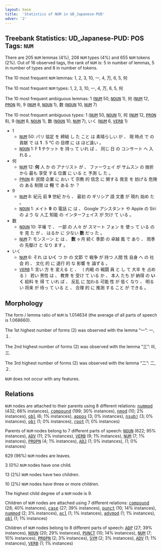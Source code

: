 ```yaml
---
layout: base
title:  'Statistics of NUM in UD_Japanese-PUD'
udver: '2'
---
```


## Treebank Statistics: UD_Japanese-PUD: POS Tags: `NUM`

There are 205 `NUM` lemmas (4%), 208 `NUM` types (4%) and 655 `NUM` tokens (2%).
Out of 16 observed tags, the rank of `NUM` is: 5 in number of lemmas, 5 in number of types and 8 in number of tokens.

The 10 most frequent `NUM` lemmas: 1, 2, 3, 10, 一, 4, 万, 6, 5, 何

The 10 most frequent `NUM` types:  1, 2, 3, 10, 一, 4, 万, 6, 5, 何

The 10 most frequent ambiguous lemmas: 1 (<tt><a href="ja_pud-pos-NUM.html">NUM</a></tt> 50, <tt><a href="ja_pud-pos-NOUN.html">NOUN</a></tt> 1), 何 (<tt><a href="ja_pud-pos-NUM.html">NUM</a></tt> 12, <tt><a href="ja_pud-pos-PRON.html">PRON</a></tt> 9), 9 (<tt><a href="ja_pud-pos-NUM.html">NUM</a></tt> 8, <tt><a href="ja_pud-pos-NOUN.html">NOUN</a></tt> 1), 数 (<tt><a href="ja_pud-pos-NOUN.html">NOUN</a></tt> 10, <tt><a href="ja_pud-pos-NUM.html">NUM</a></tt> 7)

The 10 most frequent ambiguous types:  1 (<tt><a href="ja_pud-pos-NUM.html">NUM</a></tt> 50, <tt><a href="ja_pud-pos-NOUN.html">NOUN</a></tt> 1), 何 (<tt><a href="ja_pud-pos-NUM.html">NUM</a></tt> 12, <tt><a href="ja_pud-pos-PRON.html">PRON</a></tt> 8), 9 (<tt><a href="ja_pud-pos-NUM.html">NUM</a></tt> 8, <tt><a href="ja_pud-pos-NOUN.html">NOUN</a></tt> 1), 数 (<tt><a href="ja_pud-pos-NOUN.html">NOUN</a></tt> 10, <tt><a href="ja_pud-pos-NUM.html">NUM</a></tt> 7), いく (<tt><a href="ja_pud-pos-NUM.html">NUM</a></tt> 6, <tt><a href="ja_pud-pos-VERB.html">VERB</a></tt> 1)


* 1
  * <tt><a href="ja_pud-pos-NUM.html">NUM</a></tt> 50: パリ 協定 を 締結 し た こと は 素晴らしい が 、 現 時点 で の 貢献 で は <b>1</b> . 5 ℃ の 目標 に は ほど遠い 。
  * <tt><a href="ja_pud-pos-NOUN.html">NOUN</a></tt> 1: F <b>1</b> チケット を 持っ て いれ ば 、 同じ 日 の コンサート へ 入れる 。
* 何
  * <tt><a href="ja_pud-pos-NUM.html">NUM</a></tt> 12: <b>何</b> 人 か の アナリスト が 、 ファーウェイ が サムスン の 挫折 から 最も 享受 する 位置 に いる と 予測 し た 。
  * <tt><a href="ja_pud-pos-PRON.html">PRON</a></tt> 8: 民間 企業 に おい て 宗教 的 信念 に 関する 発言 を 妨げる 危険 の ある 制限 は <b>何</b> で ある か ？
* 9
  * <tt><a href="ja_pud-pos-NUM.html">NUM</a></tt> 8: 紀元 前 <b>9</b> 世紀 から 、 最初 の ギリシア 語 文書 が 現れ 始め た 。
  * <tt><a href="ja_pud-pos-NOUN.html">NOUN</a></tt> 1: メイト <b>9</b> の 電話 に は 、 Google アシスタント や Apple の Siri の よう な 人工 知能 の インターフェイス が 欠け て いる 。
* 数
  * <tt><a href="ja_pud-pos-NOUN.html">NOUN</a></tt> 10: 平壌 で 、 一部 の 人々 が スマート フォン を 使っ て いる の を 見 た が 、 はるか に 少ない <b>数</b> だっ た 。
  * <tt><a href="ja_pud-pos-NUM.html">NUM</a></tt> 7: モンスーン と は 、 <b>数</b> ヶ月 続く 季節 の 卓越 風 で あり 、 雨季 の 先駆け と なり ます 。
* いく
  * <tt><a href="ja_pud-pos-NUM.html">NUM</a></tt> 6: それ は <b>いく</b> つ か の 文節 で 戦争 が 持つ 人間 性 自身 へ の 社会 的 、 文化 的 に 退行 的 な 影響 を 論ずる 。
  * <tt><a href="ja_pud-pos-VERB.html">VERB</a></tt> 1: 言い 方 を 変える と 、 （ 内戦 の 戦闘 員 と し て 大半 を 占める ） 若い 男性 は 、 教育 を 受け て いる か 、 本人 たち が 納得 の <b>いく</b> 給料 を 得 て いれ ば 、 反乱 に 加わる 可能 性 が 低く なり 、 明るい 将来 が 待っ て いる と 、 合理 的 に 推測 する こと が できる 。

## Morphology

The form / lemma ratio of `NUM` is 1.014634 (the average of all parts of speech is 1.068660).

The 1st highest number of forms (2) was observed with the lemma “一”: 一, １.

The 2nd highest number of forms (2) was observed with the lemma “三”: Ⅲ, 三.

The 3rd highest number of forms (2) was observed with the lemma “二”: 二, ２.

`NUM` does not occur with any features.


## Relations

`NUM` nodes are attached to their parents using 8 different relations: <tt><a href="ja_pud-dep-nummod.html">nummod</a></tt> (432; 66% instances), <tt><a href="ja_pud-dep-compound.html">compound</a></tt> (199; 30% instances), <tt><a href="ja_pud-dep-nmod.html">nmod</a></tt> (10; 2% instances), <tt><a href="ja_pud-dep-obl.html">obl</a></tt> (6; 1% instances), <tt><a href="ja_pud-dep-appos.html">appos</a></tt> (3; 0% instances), <tt><a href="ja_pud-dep-nsubj.html">nsubj</a></tt> (3; 0% instances), <tt><a href="ja_pud-dep-obj.html">obj</a></tt> (1; 0% instances), <tt><a href="ja_pud-dep-root.html">root</a></tt> (1; 0% instances)

Parents of `NUM` nodes belong to 7 different parts of speech: <tt><a href="ja_pud-pos-NOUN.html">NOUN</a></tt> (622; 95% instances), <tt><a href="ja_pud-pos-ADV.html">ADV</a></tt> (11; 2% instances), <tt><a href="ja_pud-pos-VERB.html">VERB</a></tt> (9; 1% instances), <tt><a href="ja_pud-pos-NUM.html">NUM</a></tt> (7; 1% instances), <tt><a href="ja_pud-pos-PROPN.html">PROPN</a></tt> (4; 1% instances), <tt><a href="ja_pud-pos-ADJ.html">ADJ</a></tt> (1; 0% instances),  (1; 0% instances)

629 (96%) `NUM` nodes are leaves.

3 (0%) `NUM` nodes have one child.

13 (2%) `NUM` nodes have two children.

10 (2%) `NUM` nodes have three or more children.

The highest child degree of a `NUM` node is 9.

Children of `NUM` nodes are attached using 7 different relations: <tt><a href="ja_pud-dep-compound.html">compound</a></tt> (28; 40% instances), <tt><a href="ja_pud-dep-case.html">case</a></tt> (27; 39% instances), <tt><a href="ja_pud-dep-punct.html">punct</a></tt> (10; 14% instances), <tt><a href="ja_pud-dep-nummod.html">nummod</a></tt> (2; 3% instances), <tt><a href="ja_pud-dep-acl.html">acl</a></tt> (1; 1% instances), <tt><a href="ja_pud-dep-advmod.html">advmod</a></tt> (1; 1% instances), <tt><a href="ja_pud-dep-obl.html">obl</a></tt> (1; 1% instances)

Children of `NUM` nodes belong to 8 different parts of speech: <tt><a href="ja_pud-pos-ADP.html">ADP</a></tt> (27; 39% instances), <tt><a href="ja_pud-pos-NOUN.html">NOUN</a></tt> (20; 29% instances), <tt><a href="ja_pud-pos-PUNCT.html">PUNCT</a></tt> (10; 14% instances), <tt><a href="ja_pud-pos-NUM.html">NUM</a></tt> (7; 10% instances), <tt><a href="ja_pud-pos-PROPN.html">PROPN</a></tt> (2; 3% instances), <tt><a href="ja_pud-pos-SYM.html">SYM</a></tt> (2; 3% instances), <tt><a href="ja_pud-pos-ADV.html">ADV</a></tt> (1; 1% instances), <tt><a href="ja_pud-pos-VERB.html">VERB</a></tt> (1; 1% instances)

